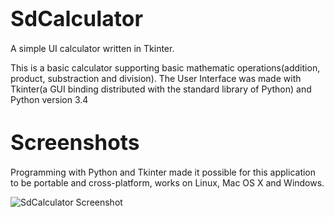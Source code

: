 <big>SdCalculator</big>
=========================================

A simple UI calculator written in Tkinter.

This is a basic calculator supporting basic mathematic operations(addition, product, substraction and division).
The User Interface was made with Tkinter(a GUI binding distributed with the standard library of Python) and Python version 3.4

<big>Screenshots</big>
=========================================
Programming with Python and Tkinter made it possible for this application to be portable and cross-platform, works on Linux, Mac OS X and Windows.

<img src="http://i.imgur.com/ELxKZxo.png" border="0" alt="SdCalculator Screenshot">